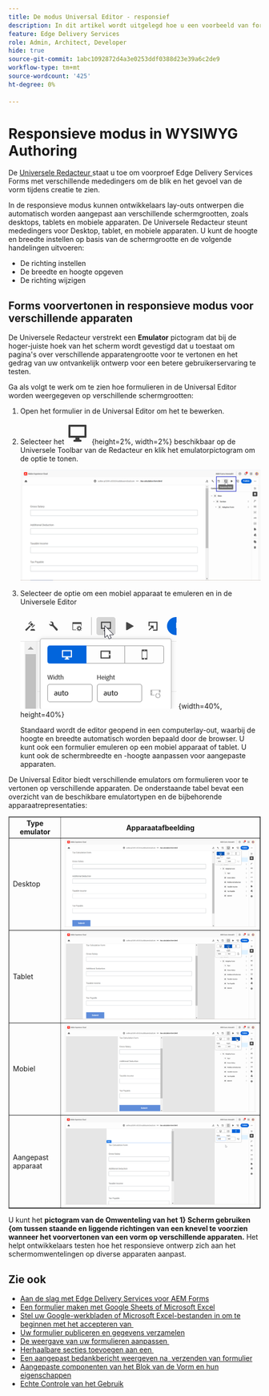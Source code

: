 ```yaml
---
title: De modus Universal Editor - responsief
description: In dit artikel wordt uitgelegd hoe u een voorbeeld van formulieren kunt bekijken met verschillende emulators in de Universal Editor om hun uiterlijk tijdens het ontwerpen te visualiseren.
feature: Edge Delivery Services
role: Admin, Architect, Developer
hide: true
source-git-commit: 1abc1092872d4a3e0253ddf0388d23e39a6c2de9
workflow-type: tm+mt
source-wordcount: '425'
ht-degree: 0%

---
```



# Responsieve modus in WYSIWYG Authoring

De [ Universele Redacteur ](/help/edge/docs/forms/universal-editor/overview-universal-editor-for-edge-delivery-services-for-forms.md) staat u toe om voorproef Edge Delivery Services Forms met verschillende mededingers om de blik en het gevoel van de vorm tijdens creatie te zien.

In de responsieve modus kunnen ontwikkelaars lay-outs ontwerpen die automatisch worden aangepast aan verschillende schermgrootten, zoals desktops, tablets en mobiele apparaten. De Universele Redacteur steunt mededingers voor Desktop, tablet, en mobiele apparaten. U kunt de hoogte en breedte instellen op basis van de schermgrootte en de volgende handelingen uitvoeren:
* De richting instellen
* De breedte en hoogte opgeven
* De richting wijzigen

## Forms voorvertonen in responsieve modus voor verschillende apparaten

De Universele Redacteur verstrekt een **Emulator** pictogram dat bij de hoger-juiste hoek van het scherm wordt gevestigd dat u toestaat om pagina&#39;s over verschillende apparatengrootte voor te vertonen en het gedrag van uw ontvankelijk ontwerp voor een betere gebruikerservaring te testen.

Ga als volgt te werk om te zien hoe formulieren in de Universal Editor worden weergegeven op verschillende schermgrootten:

1. Open het formulier in de Universal Editor om het te bewerken.
2. Selecteer het ![ pictogram van de Emulator ](/help/edge/docs/forms/universal-editor/assets/emulator.png) {height=2%, width=2%} beschikbaar op de Universele Toolbar van de Redacteur en klik het emulatorpictogram om de optie te tonen.

   ![ Responsieve Wijze ](/help/edge/docs/forms/universal-editor/assets/universal-editor-emulator.png)

3. Selecteer de optie om een mobiel apparaat te emuleren en in de Universele Editor

   ![ Responsieve wijze ](/help/edge/docs/forms/universal-editor/assets/ue-responsivemode.png) {width=40%, height=40%}

   Standaard wordt de editor geopend in een computerlay-out, waarbij de hoogte en breedte automatisch worden bepaald door de browser. U kunt ook een formulier emuleren op een mobiel apparaat of tablet. U kunt ook de schermbreedte en -hoogte aanpassen voor aangepaste apparaten.

De Universal Editor biedt verschillende emulators om formulieren voor te vertonen op verschillende apparaten. De onderstaande tabel bevat een overzicht van de beschikbare emulatortypen en de bijbehorende apparaatrepresentaties:

<table border="1" style="text-align:" left; border-collapse: collapse;">
    <tr>
        <th>Type emulator</th>
        <th>Apparaatafbeelding</th>
    </tr>
    <tr>
        <td>Desktop</td>
        <td><img src="/help/edge/docs/forms/universal-editor/assets/universal-editor-desktop.png" alt="Emulator voor bureaublad" style="width: auto; height: auto"></td>
    </tr>
    <tr>
        <td>Tablet</td>
        <td><img src="/help/edge/docs/forms/universal-editor/assets/universal-editor-tab.png" alt="Emulator voor tablet" style="width: auto; height: auto"></td>
    </tr>
    <tr>
        <td>Mobiel</td>
        <td><img src="/help/edge/docs/forms/universal-editor/assets/universal-editor-mobile.png" alt="Mobiele emulator" style="width: auto; height: auto"></td>
    </tr>
    <tr>
        <td>Aangepast apparaat</td>
        <td><img src="/help/edge/docs/forms/universal-editor/assets/universal-editor-custom.png" alt="Emulator voor aangepast apparaat" style="width: auto; height: auto"></td>
    </tr>
</table>

U kunt het **pictogram van de Omwenteling van het 1} Scherm gebruiken {om tussen staande en liggende richtingen van een knevel te voorzien wanneer het voorvertonen van een vorm op verschillende apparaten.** Het helpt ontwikkelaars testen hoe het responsieve ontwerp zich aan het schermomwentelingen op diverse apparaten aanpast.

## Zie ook

* [Aan de slag met Edge Delivery Services voor AEM Forms](/help/edge/docs/forms/tutorial.md)
* [Een formulier maken met Google Sheets of Microsoft Excel](/help/edge/docs/forms/create-forms.md)
* [Stel uw Google-werkbladen of Microsoft Excel-bestanden in om te beginnen met het accepteren van &#x200B;](/help/edge/docs/forms/submit-forms.md)
* [Uw formulier publiceren en gegevens verzamelen](/help/edge/docs/forms/publish-forms.md)
* [De weergave van uw formulieren aanpassen &#x200B;](/help/edge/docs/forms/style-theme-forms.md)
* [Herhaalbare secties toevoegen aan een &#x200B;](/help/edge/docs/forms/repeatable-forms.md)
* [Een aangepast bedankbericht weergeven na &#x200B; verzenden van formulier](/help/edge/docs/forms/thank-you-page-form.md)
* [Aangepaste componenten van het Blok van de Vorm en hun eigenschappen](/help/edge/docs/forms/form-components.md)
* [ Echte Controle van het Gebruik ](https://www.aem.live/developer/rum#authentication)


